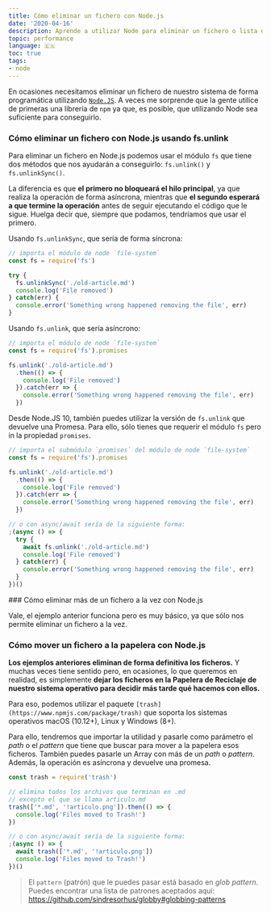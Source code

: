 ```yaml
---
title: Cómo eliminar un fichero con Node.js
date: '2020-04-16'
description: Aprende a utilizar Node para eliminar un fichero o lista de ficheros gracias a fs.unlink y fs.unlinkSync.
topic: performance
language: 🇪🇸
toc: true
tags:
- node
---
```


En ocasiones necesitamos eliminar un fichero de nuestro sistema de forma programática utilizando [`Node.JS`](http://midu.dev/tags/node/). A veces me sorprende que la gente utilice de primeras una librería de `npm` ya que, es posible, que utilizando Node sea suficiente para conseguirlo.

### Cómo eliminar un fichero con Node.js usando fs.unlink

Para eliminar un fichero en Node.js podemos usar el módulo `fs` que tiene dos métodos que nos ayudarán a conseguirlo: `fs.unlink()` y `fs.unlinkSync()`.

La diferencia es que **el primero no bloqueará el hilo principal**, ya que realiza la operación de forma asíncrona, mientras que **el segundo esperará a que termine la operación** antes de seguir ejecutando el código que le sigue. Huelga decir que, siempre que podamos, tendríamos que usar el primero.

Usando `fs.unlinkSync`, que sería de forma síncrona:

```js
// importa el módulo de node `file-system`
const fs = require('fs')

try {
  fs.unlinkSync('./old-article.md')
  console.log('File removed')
} catch(err) {
  console.error('Something wrong happened removing the file', err)
}
```

Usando `fs.unlink`, que sería asíncrono:
```js 
// importa el módulo de node `file-system`
const fs = require('fs').promises

fs.unlink('./old-article.md')
  .then(() => {
    console.log('File removed')
  }).catch(err => {
    console.error('Something wrong happened removing the file', err)
  })
```

Desde Node.JS 10, también puedes utilizar la versión de `fs.unlink` que devuelve una Promesa. Para ello, sólo tienes que requerir el módulo `fs` pero in la propiedad `promises`. 

```js 
// importa el submódulo `promises` del módulo de node `file-system`
const fs = require('fs').promises

fs.unlink('./old-article.md')
  .then(() => {
    console.log('File removed')
  }).catch(err => {
    console.error('Something wrong happened removing the file', err)
  })

// o con async/await sería de la siguiente forma:
;(async () => {
  try {
    await fs.unlink('./old-article.md')
    console.log('File removed')
  } catch(err) {
    console.error('Something wrong happened removing the file', err)
  }
})()
```

### Cómo eliminar más de un fichero a la vez con Node.js

Vale, el ejemplo anterior funciona pero es muy básico, ya que sólo nos permite eliminar un fichero a la vez.

### Cómo mover un fichero a la papelera con Node.js

**Los ejemplos anteriores eliminan de forma definitiva los ficheros.** Y muchas veces tiene sentido pero, en ocasiones, lo que queremos en realidad, es simplemente **dejar los ficheros en la Papelera de Reciclaje de nuestro sistema operativo para decidir más tarde qué hacemos con ellos.**

Para eso, podemos utilizar el paquete `[trash](https://www.npmjs.com/package/trash)` que soporta los sistemas operativos macOS (10.12+), Linux y Windows (8+).

Para ello, tendremos que importar la utilidad y pasarle como parámetro el *path* o el *pattern* que tiene que buscar para mover a la papelera esos ficheros. También puedes pasarle un Array con más de un *path* o *pattern*. Además, la operación es asíncrona y devuelve una promesa.

```js
const trash = require('trash')

// elimina todos los archivos que terminan en .md
// excepto el que se llama articulo.md
trash(['*.md', '!articulo.png']).then(() => {
  console.log('Files moved to Trash!')
})

// o con async/await sería de la siguiente forma:
;(async () => {
  await trash(['*.md', '!articulo.png'])
  console.log('Files moved to Trash!')
})()
```

> El `pattern` (patrón) que le puedes pasar está basado en *glob pattern*. Puedes encontrar una lista de patrones aceptados aquí: https://github.com/sindresorhus/globby#globbing-patterns


